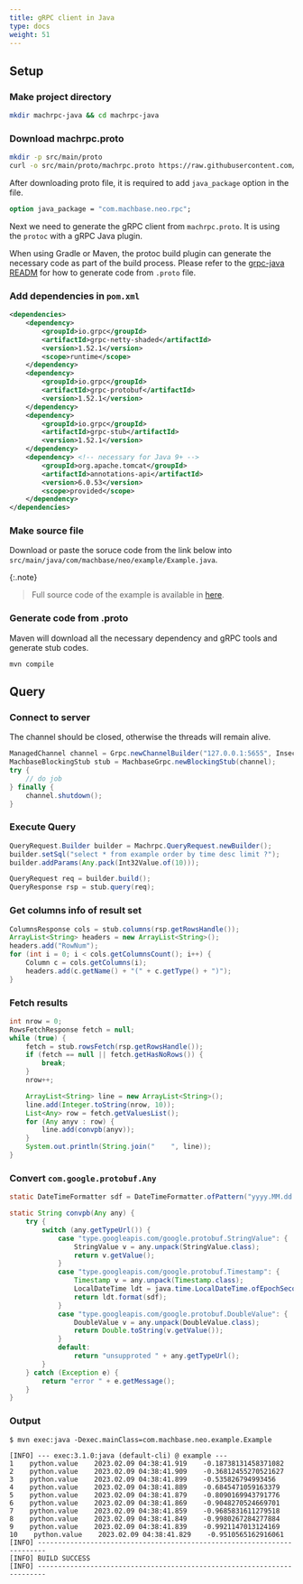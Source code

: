 ```yaml
---
title: gRPC client in Java
type: docs
weight: 51
---
```


## Setup

### Make project directory

```sh
mkdir machrpc-java && cd machrpc-java
```


### Download machrpc.proto

```sh
mkdir -p src/main/proto
curl -o src/main/proto/machrpc.proto https://raw.githubusercontent.com/machbase/neo-grpc/main/proto/machrpc.proto
```

After downloading proto file, it is required to add `java_package` option in the file.

```proto
option java_package = "com.machbase.neo.rpc";
```

Next we need to generate the gRPC client from `machrpc.proto`. It is using the `protoc` with a gRPC Java plugin.

When using Gradle or Maven, the protoc build plugin can generate the necessary code as part of the build process.
Please refer to the [grpc-java READM](https://github.com/grpc/grpc-java/blob/master/README.md) 
for how to generate code from `.proto` file.

### Add dependencies in `pom.xml`

```xml
<dependencies>
    <dependency>
        <groupId>io.grpc</groupId>
        <artifactId>grpc-netty-shaded</artifactId>
        <version>1.52.1</version>
        <scope>runtime</scope>
    </dependency>
    <dependency>
        <groupId>io.grpc</groupId>
        <artifactId>grpc-protobuf</artifactId>
        <version>1.52.1</version>
    </dependency>
    <dependency>
        <groupId>io.grpc</groupId>
        <artifactId>grpc-stub</artifactId>
        <version>1.52.1</version>
    </dependency>
    <dependency> <!-- necessary for Java 9+ -->
        <groupId>org.apache.tomcat</groupId>
        <artifactId>annotations-api</artifactId>
        <version>6.0.53</version>
        <scope>provided</scope>
    </dependency>
</dependencies>
```

### Make source file

Download or paste the soruce code from the link below into `src/main/java/com/machbase/neo/example/Example.java`.

{:.note}
> Full source code of the example is available in [here]({{site.examples_url}}/java/grpc).

### Generate code from .proto

Maven will download all the necessary dependency and gRPC tools and generate stub codes.

```
mvn compile
```

## Query

### Connect to server

The channel should be closed, otherwise the threads will remain alive.

```java
ManagedChannel channel = Grpc.newChannelBuilder("127.0.0.1:5655", InsecureChannelCredentials.create()).build();
MachbaseBlockingStub stub = MachbaseGrpc.newBlockingStub(channel);
try {
    // do job
} finally {
    channel.shutdown();
}
```

### Execute Query

```java
QueryRequest.Builder builder = Machrpc.QueryRequest.newBuilder();
builder.setSql("select * from example order by time desc limit ?");
builder.addParams(Any.pack(Int32Value.of(10)));

QueryRequest req = builder.build();
QueryResponse rsp = stub.query(req);
```

### Get columns info of result set

```java
ColumnsResponse cols = stub.columns(rsp.getRowsHandle());
ArrayList<String> headers = new ArrayList<String>();
headers.add("RowNum");
for (int i = 0; i < cols.getColumnsCount(); i++) {
    Column c = cols.getColumns(i);
    headers.add(c.getName() + "(" + c.getType() + ")");
}
```

### Fetch results

```java
int nrow = 0;
RowsFetchResponse fetch = null;
while (true) {
    fetch = stub.rowsFetch(rsp.getRowsHandle());
    if (fetch == null || fetch.getHasNoRows()) {
        break;
    }
    nrow++;

    ArrayList<String> line = new ArrayList<String>();
    line.add(Integer.toString(nrow, 10));
    List<Any> row = fetch.getValuesList();
    for (Any anyv : row) {
        line.add(convpb(anyv));
    }
    System.out.println(String.join("    ", line));
}
```

### Convert `com.google.protobuf.Any`

```java
static DateTimeFormatter sdf = DateTimeFormatter.ofPattern("yyyy.MM.dd HH:mm:ss.SSS");

static String convpb(Any any) {
    try {
        switch (any.getTypeUrl()) {
            case "type.googleapis.com/google.protobuf.StringValue": {
                StringValue v = any.unpack(StringValue.class);
                return v.getValue();
            }
            case "type.googleapis.com/google.protobuf.Timestamp": {
                Timestamp v = any.unpack(Timestamp.class);
                LocalDateTime ldt = java.time.LocalDateTime.ofEpochSecond(v.getSeconds(), v.getNanos(), ZoneOffset.UTC);
                return ldt.format(sdf);
            }
            case "type.googleapis.com/google.protobuf.DoubleValue": {
                DoubleValue v = any.unpack(DoubleValue.class);
                return Double.toString(v.getValue());
            }
            default:
                return "unsupproted " + any.getTypeUrl();
        }
    } catch (Exception e) {
        return "error " + e.getMessage();
    }
}
```

### Output

```
$ mvn exec:java -Dexec.mainClass=com.machbase.neo.example.Example

[INFO] --- exec:3.1.0:java (default-cli) @ example ---
1    python.value    2023.02.09 04:38:41.919    -0.18738131458371082
2    python.value    2023.02.09 04:38:41.909    -0.36812455270521627
3    python.value    2023.02.09 04:38:41.899    -0.535826794993456
4    python.value    2023.02.09 04:38:41.889    -0.6845471059163379
5    python.value    2023.02.09 04:38:41.879    -0.8090169943791776
6    python.value    2023.02.09 04:38:41.869    -0.9048270524669701
7    python.value    2023.02.09 04:38:41.859    -0.9685831611279518
8    python.value    2023.02.09 04:38:41.849    -0.9980267284277884
9    python.value    2023.02.09 04:38:41.839    -0.9921147013124169
10    python.value    2023.02.09 04:38:41.829    -0.9510565162916061
[INFO] ------------------------------------------------------------------------
[INFO] BUILD SUCCESS
[INFO] ------------------------------------------------------------------------
```
